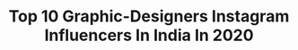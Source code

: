 ---
title: Top 10 Graphic-Designers Instagram Influencers In India In 2020
description: >-
  Find top graphic-designers Instagram influencers in India in 2020. Most popular hashtags: #moodygrams #kerala #picoftheday #photography.
platform: Instagram
profiles:
  - username: "vagy_photography"
    fullname: >-
      Vivek R pillai
    location: "India"
    followers: 2849
    engagement: 2933
    commentsToLikes: 0.230937
    id: ck6tzif179w270j712gvx0j14
    verified: false
    hashtags: "#keralawedding, #digitalart, #coronamalayalam, #keraladiaries"
  - username: "fahaad_shaik"
    fullname: >-
      Fahaad Shaik ⚡ فهد شیخ
    location: "India"
    followers: 2772
    engagement: 2334
    commentsToLikes: 0.079898
    id: ck137l7hnc3pj0i194697gxvn
    verified: false
    hashtags: "#launchdsigns, #portraitvision, #creative, #love"
  - username: "photographer__babs"
    fullname: >-
      Fazil Ve
    location: "India"
    followers: 5266
    engagement: 1879
    commentsToLikes: 0.023440
    id: ck14hb3059fdm0i19wrcl8vha
    verified: false
    hashtags: "#ilovelandscapes, #indiaphotoproject, #landscapephotography, #wanderlust"
  - username: "ayeshakanga"
    fullname: >-
      Ayesha Kanga
    location: "India"
    followers: 15365
    engagement: 762
    commentsToLikes: 0.020468
    id: ck5cibptcscya0i11g8rd1rxj
    verified: false
    hashtags: "#aishanibytanishq, #divine, #ranbirkapoor, #timetoendbreastcancer"
  - username: "_rostove_"
    fullname: >-
      A s w i n  K  M a t h e w
    location: "India"
    followers: 12176
    engagement: 2120
    commentsToLikes: 0.020730
    id: ck0w4cda9xvre0i191q3umbxu
    verified: false
    hashtags: "#keralagodsowncountry, #ktmduke390, #biker, #happysoul"
  - username: "gssidhuart"
    fullname: >-
      GS SIDHU 📽️ ART
    location: "India"
    followers: 2128
    engagement: 980
    commentsToLikes: 0.055920
    id: ck5hcaq0vh2fn0i11aprxdd0j
    verified: false
    hashtags: "#graphicdesignerlife, #ashleendadskaur, #fashion, #mansa"
  - username: "artofshambu"
    fullname: >-
      ശംഭു 🌼
    location: "India"
    followers: 18518
    engagement: 3683
    commentsToLikes: 0.062376
    id: ck14i5laudqz30i19s28hjlgf
    verified: false
    hashtags: "#sad, #goproquik, #cartoon, #bullettime"
  - username: "artist_teju_jangid"
    fullname: >-
      Teju jangid (suthar)
    location: "India"
    followers: 11175
    engagement: 700
    commentsToLikes: 0.072461
    id: ck0tuuj8g8q860i19oyrxs8q5
    verified: false
    hashtags: "#hadiah, #iartyoutube, #artist, #vector"
  - username: "sanoj_sk"
    fullname: >-
      SaNoj Sk | KTM Biker
    location: "India"
    followers: 13328
    engagement: 1846
    commentsToLikes: 0.049281
    id: ck6tp54cqhvzg0j71bf1yfaxk
    verified: false
    hashtags: "#duke, #ktmofficial, #instamoto, #ridersofindia"
  - username: "maryann.vincent"
    fullname: >-
      Maryann Vincent
    location: "India"
    followers: 6169
    engagement: 978
    commentsToLikes: 0.020688
    id: ck6txq2zsz7sd0j71jexojyma
    verified: false
    hashtags: "#gyaleatworld, #korean, #food, #kerala"
---